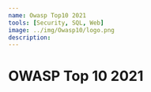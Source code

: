 ```yaml
---
name: Owasp Top10 2021
tools: [Security, SQL, Web]
image: ../img/Owasp10/logo.png
description: 
---
```


# OWASP Top 10 2021